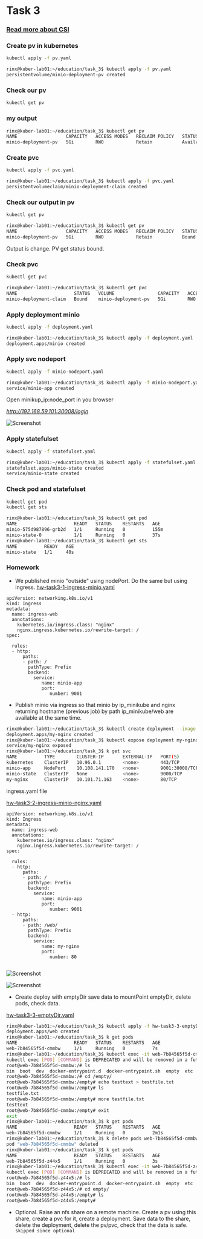 # Task 3
### [Read more about CSI](https://habr.com/ru/company/flant/blog/424211/)
### Create pv in kubernetes
```bash
kubectl apply -f pv.yaml
```
```bash
rinx@kuber-lab01:~/education/task_3$ kubectl apply -f pv.yaml
persistentvolume/minio-deployment-pv created
```

### Check our pv
```bash
kubectl get pv
```
### my output
```bash
rinx@kuber-lab01:~/education/task_3$ kubectl get pv
NAME                  CAPACITY   ACCESS MODES   RECLAIM POLICY   STATUS      CLAIM   STORAGECLASS   REASON   AGE
minio-deployment-pv   5Gi        RWO            Retain           Available    
```
### Create pvc
```bash
kubectl apply -f pvc.yaml
```
```bash
rinx@kuber-lab01:~/education/task_3$ kubectl apply -f pvc.yaml
persistentvolumeclaim/minio-deployment-claim created
```
### Check our output in pv 
```bash
kubectl get pv
```
```bash
rinx@kuber-lab01:~/education/task_3$ kubectl get pv
NAME                  CAPACITY   ACCESS MODES   RECLAIM POLICY   STATUS   CLAIM                            STORAGECLASS   REASON   AGE
minio-deployment-pv   5Gi        RWO            Retain           Bound    default/minio-deployment-claim                           2m41s
```

Output is change. PV get status bound.
### Check pvc
```bash
kubectl get pvc
```
```bash
rinx@kuber-lab01:~/education/task_3$ kubectl get pvc
NAME                     STATUS   VOLUME                CAPACITY   ACCESS MODES   STORAGECLASS   AGE
minio-deployment-claim   Bound    minio-deployment-pv   5Gi        RWO                           106s
```

### Apply deployment minio
```bash
kubectl apply -f deployment.yaml
```
```bash
rinx@kuber-lab01:~/education/task_3$ kubectl apply -f deployment.yaml
deployment.apps/minio created
```

### Apply svc nodeport
```bash
kubectl apply -f minio-nodeport.yaml
```
```bash
rinx@kuber-lab01:~/education/task_3$ kubectl apply -f minio-nodeport.yaml
service/minio-app created

```
Open minikup_ip:node_port in you browser

*http://192.168.59.101:30008/login*

![Screenshot](https://user-images.githubusercontent.com/3485151/143292647-2d6e33a9-4f50-4294-87db-97afad2567e4.png)

### Apply statefulset
```bash
kubectl apply -f statefulset.yaml
```
```bash
rinx@kuber-lab01:~/education/task_3$ kubectl apply -f statefulset.yaml
statefulset.apps/minio-state created
service/minio-state created

```


### Check pod and statefulset
```bash
kubectl get pod
kubectl get sts
```
```bash
rinx@kuber-lab01:~/education/task_3$ kubectl get pod
NAME                     READY   STATUS    RESTARTS   AGE
minio-575d987896-grb2d   1/1     Running   0          155m
minio-state-0            1/1     Running   0          37s
rinx@kuber-lab01:~/education/task_3$ kubectl get sts
NAME          READY   AGE
minio-state   1/1     40s
```

### Homework
* We published minio "outside" using nodePort. Do the same but using ingress.
[hw-task3-1-ingress-minio.yaml](https://github.com/rinxster/kubernetes-homework/blob/main/task_3/hw-task3-1-ingress-minio.yaml)

```
apiVersion: networking.k8s.io/v1
kind: Ingress
metadata:
  name: ingress-web
  annotations:
    kubernetes.io/ingress.class: "nginx"
    nginx.ingress.kubernetes.io/rewrite-target: /
spec:

  rules:
  - http:
      paths:
      - path: /
        pathType: Prefix
        backend:
          service:
             name: minio-app
             port:
                number: 9001
```
* Publish minio via ingress so that minio by ip_minikube and nginx returning hostname (previous job) by path ip_minikube/web are available at the same time.
```bash
rinx@kuber-lab01:~/education/task_3$ kubectl create deployment --image nginx my-nginx
deployment.apps/my-nginx created
rinx@kuber-lab01:~/education/task_3$ kubectl expose deployment my-nginx --port=80 --type=ClusterIP
service/my-nginx exposed
rinx@kuber-lab01:~/education/task_3$ k get svc
NAME          TYPE        CLUSTER-IP       EXTERNAL-IP   PORT(S)          AGE
kubernetes    ClusterIP   10.96.0.1        <none>        443/TCP          2d19h
minio-app     NodePort    10.108.141.170   <none>        9001:30008/TCP   5h7m
minio-state   ClusterIP   None             <none>        9000/TCP         5h6m
my-nginx      ClusterIP   10.101.71.163    <none>        80/TCP           4s
```
ingress.yaml file

[hw-task3-2-ingress-minio-nginx.yaml](https://github.com/rinxster/kubernetes-homework/blob/main/task_3/hw-task3-2-ingress-minio-nginx.yaml)


```
apiVersion: networking.k8s.io/v1
kind: Ingress
metadata:
  name: ingress-web
  annotations:
    kubernetes.io/ingress.class: "nginx"
    nginx.ingress.kubernetes.io/rewrite-target: /
spec:

  rules:
  - http:
      paths:
      - path: /
        pathType: Prefix
        backend:
          service:
             name: minio-app
             port:
                number: 9001
  - http:
      paths:
      - path: /web/
        pathType: Prefix
        backend:
          service:
             name: my-nginx
             port:
                number: 80
                
```

![Screenshot](https://user-images.githubusercontent.com/3485151/143870086-2c9e7b50-a4cd-4f86-8f12-4e0ac86596c3.png)

![Screenshot](https://user-images.githubusercontent.com/3485151/143870118-15401794-a9b5-4ed7-9585-04c1f9db97e7.png)

* Create deploy with emptyDir save data to mountPoint emptyDir, delete pods, check data.

[hw-task3-3-emptyDir.yaml](https://github.com/rinxster/kubernetes-homework/blob/main/task_3/hw-task3-3-emptyDir.yaml)

```bash
rinx@kuber-lab01:~/education/task_3$ kubectl apply -f hw-task3-3-emptyDir.yaml
deployment.apps/web created
rinx@kuber-lab01:~/education/task_3$ k get pods
NAME                     READY   STATUS    RESTARTS   AGE
web-7b84565f5d-cmmbw     1/1     Running   0          7s
rinx@kuber-lab01:~/education/task_3$ kubectl exec -it web-7b84565f5d-cmmbw  bash
kubectl exec [POD] [COMMAND] is DEPRECATED and will be removed in a future version. Use kubectl exec [POD] -- [COMMAND] instead.
root@web-7b84565f5d-cmmbw:/# ls
bin  boot  dev  docker-entrypoint.d  docker-entrypoint.sh  empty  etc  home  lib  lib64  media  mnt  opt  proc  root  run  sbin  srv  sys  tmp  usr  var
root@web-7b84565f5d-cmmbw:/# cd /empty/
root@web-7b84565f5d-cmmbw:/empty# echo testtext > testfile.txt
root@web-7b84565f5d-cmmbw:/empty# ls
testfile.txt
root@web-7b84565f5d-cmmbw:/empty# more testfile.txt
testtext
root@web-7b84565f5d-cmmbw:/empty# exit
exit
rinx@kuber-lab01:~/education/task_3$ k get pods
NAME                     READY   STATUS    RESTARTS   AGE
web-7b84565f5d-cmmbw     1/1     Running   0          2m1s
rinx@kuber-lab01:~/education/task_3$ k delete pods web-7b84565f5d-cmmbw
pod "web-7b84565f5d-cmmbw" deleted
rinx@kuber-lab01:~/education/task_3$ k get pods
NAME                     READY   STATUS    RESTARTS   AGE
web-7b84565f5d-z44x5     1/1     Running   0          3s
rinx@kuber-lab01:~/education/task_3$ kubectl exec -it web-7b84565f5d-z44x5 bash
kubectl exec [POD] [COMMAND] is DEPRECATED and will be removed in a future version. Use kubectl exec [POD] -- [COMMAND] instead.
root@web-7b84565f5d-z44x5:/# ls
bin  boot  dev  docker-entrypoint.d  docker-entrypoint.sh  empty  etc  home  lib  lib64  media  mnt  opt  proc  root  run  sbin  srv  sys  tmp  usr  var
root@web-7b84565f5d-z44x5:/# cd empty/
root@web-7b84565f5d-z44x5:/empty# ls
root@web-7b84565f5d-z44x5:/empty#

```

* Optional. Raise an nfs share on a remote machine. Create a pv using this share, create a pvc for it, create a deployment. Save data to the share, delete the deployment, delete the pv/pvc, check that the data is safe.
  ``` skipped since optional```
